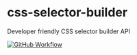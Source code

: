 # css-selector-builder

Developer friendly CSS selector builder API

[![GitHub Workflow][github-workflow-badge]][github-workflow-badge-url]

<!-- DEFINITIONS -->

[github-workflow-badge]: https://img.shields.io/github/workflow/status/k3nsei/css-selector-builder/Main?logo=GitHub&style=flat-square
[github-workflow-badge-url]: https://github.com/k3nsei/css-selector-builder/actions?query=workflow%3AMain
